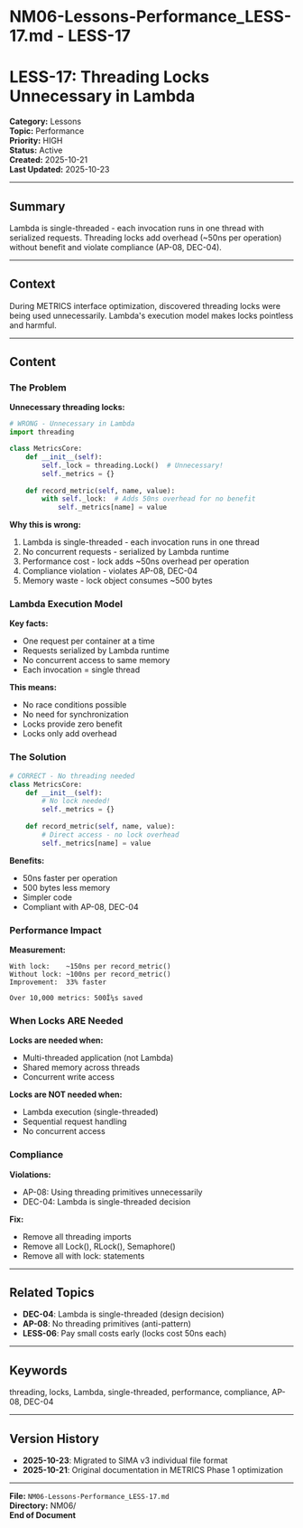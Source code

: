 # NM06-Lessons-Performance_LESS-17.md - LESS-17

# LESS-17: Threading Locks Unnecessary in Lambda

**Category:** Lessons  
**Topic:** Performance  
**Priority:** HIGH  
**Status:** Active  
**Created:** 2025-10-21  
**Last Updated:** 2025-10-23

---

## Summary

Lambda is single-threaded - each invocation runs in one thread with serialized requests. Threading locks add overhead (~50ns per operation) without benefit and violate compliance (AP-08, DEC-04).

---

## Context

During METRICS interface optimization, discovered threading locks were being used unnecessarily. Lambda's execution model makes locks pointless and harmful.

---

## Content

### The Problem

**Unnecessary threading locks:**
```python
# WRONG - Unnecessary in Lambda
import threading

class MetricsCore:
    def __init__(self):
        self._lock = threading.Lock()  # Unnecessary!
        self._metrics = {}
    
    def record_metric(self, name, value):
        with self._lock:  # Adds 50ns overhead for no benefit
            self._metrics[name] = value
```

**Why this is wrong:**
1. Lambda is single-threaded - each invocation runs in one thread
2. No concurrent requests - serialized by Lambda runtime
3. Performance cost - lock adds ~50ns overhead per operation
4. Compliance violation - violates AP-08, DEC-04
5. Memory waste - lock object consumes ~500 bytes

### Lambda Execution Model

**Key facts:**
- One request per container at a time
- Requests serialized by Lambda runtime
- No concurrent access to same memory
- Each invocation = single thread

**This means:**
- No race conditions possible
- No need for synchronization
- Locks provide zero benefit
- Locks only add overhead

### The Solution

```python
# CORRECT - No threading needed
class MetricsCore:
    def __init__(self):
        # No lock needed!
        self._metrics = {}
    
    def record_metric(self, name, value):
        # Direct access - no lock overhead
        self._metrics[name] = value
```

**Benefits:**
- 50ns faster per operation
- 500 bytes less memory
- Simpler code
- Compliant with AP-08, DEC-04

### Performance Impact

**Measurement:**
```
With lock:    ~150ns per record_metric()
Without lock: ~100ns per record_metric()
Improvement:  33% faster

Over 10,000 metrics: 500Î¼s saved
```

### When Locks ARE Needed

**Locks are needed when:**
- Multi-threaded application (not Lambda)
- Shared memory across threads
- Concurrent write access

**Locks are NOT needed when:**
- Lambda execution (single-threaded)
- Sequential request handling
- No concurrent access

### Compliance

**Violations:**
- AP-08: Using threading primitives unnecessarily
- DEC-04: Lambda is single-threaded decision

**Fix:**
- Remove all threading imports
- Remove all Lock(), RLock(), Semaphore()
- Remove all with lock: statements

---

## Related Topics

- **DEC-04**: Lambda is single-threaded (design decision)
- **AP-08**: No threading primitives (anti-pattern)
- **LESS-06**: Pay small costs early (locks cost 50ns each)

---

## Keywords

threading, locks, Lambda, single-threaded, performance, compliance, AP-08, DEC-04

---

## Version History

- **2025-10-23**: Migrated to SIMA v3 individual file format
- **2025-10-21**: Original documentation in METRICS Phase 1 optimization

---

**File:** `NM06-Lessons-Performance_LESS-17.md`  
**Directory:** NM06/  
**End of Document**
